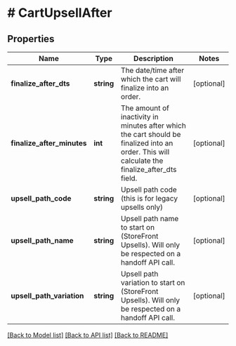 # # CartUpsellAfter

## Properties

Name | Type | Description | Notes
------------ | ------------- | ------------- | -------------
**finalize_after_dts** | **string** | The date/time after which the cart will finalize into an order. | [optional]
**finalize_after_minutes** | **int** | The amount of inactivity in minutes after which the cart should be finalized into an order.  This will calculate the finalize_after_dts field. | [optional]
**upsell_path_code** | **string** | Upsell path code (this is for legacy upsells only) | [optional]
**upsell_path_name** | **string** | Upsell path name to start on (StoreFront Upsells).  Will only be respected on a handoff API call. | [optional]
**upsell_path_variation** | **string** | Upsell path variation to start on (StoreFront Upsells).   Will only be respected on a handoff API call. | [optional]

[[Back to Model list]](../../README.md#models) [[Back to API list]](../../README.md#endpoints) [[Back to README]](../../README.md)
